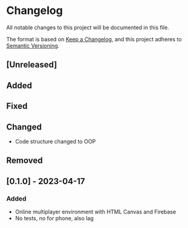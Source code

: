 # Changelog

All notable changes to this project will be documented in this file.

The format is based on [Keep a Changelog](https://keepachangelog.com/en/1.0.0/),
and this project adheres to [Semantic Versioning](https://semver.org/spec/v2.0.0.html).

## [Unreleased]

## Added

## Fixed

## Changed

-   Code structure changed to OOP

## Removed

## [0.1.0] - 2023-04-17

### Added

-   Online multiplayer environment with HTML Canvas and Firebase
-   No tests, no for phone, also lag
